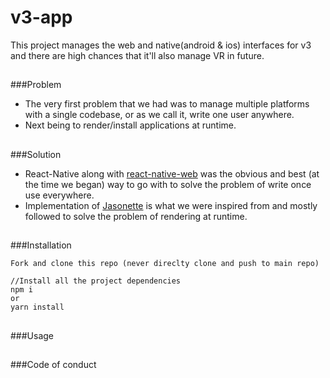 # v3-app
This project manages the web and native(android & ios) interfaces for v3 and there are high chances that it'll also manage VR in future.

##

###Problem
- The very first problem that we had was to manage multiple platforms with a single codebase, or as we call it, write one user anywhere.
- Next being to render/install applications at runtime.

##
###Solution
- React-Native along with [react-native-web](https://github.com/necolas/react-native-web) was the obvious and best (at the time we began) way to go with to solve the problem of write once use everywhere.
- Implementation of  [Jasonette](https://docs.jasonette.com/) is what we were inspired from and mostly followed to solve the problem of rendering at runtime.

##
###Installation
```
Fork and clone this repo (never direclty clone and push to main repo)

//Install all the project dependencies
npm i
or
yarn install
```

##
###Usage


##
###Code of conduct
